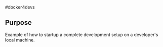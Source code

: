 #docker4devs

## Purpose

Example of how to startup a complete development setup on a developer's local machine.